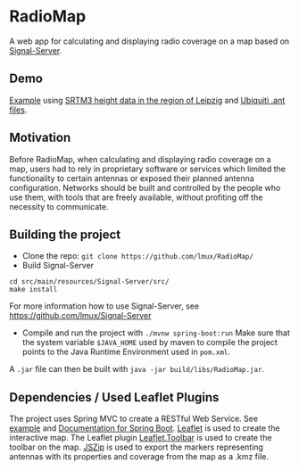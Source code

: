 # RadioMap

A web app for calculating and displaying radio coverage on a map based on [Signal-Server](https://github.com/lmux/Signal-Server).


## Demo 

[Example](http://[2a02:810a:940:51e4::e0a9]:8080/) using [SRTM3 height data in the region of Leipzig](https://dds.cr.usgs.gov/srtm/version2_1/SRTM3/Eurasia/) and [Ubiquiti .ant files](https://help.ui.com/hc/en-us/articles/204952114-airMAX-Antenna-Data).


## Motivation

Before RadioMap, when calculating and displaying radio coverage on a map, users had to rely in proprietary software or services which limited the functionality to certain antennas or exposed their planned antenna configuration. 
Networks should be built and controlled by the people who use them, with tools that are freely available, without profiting off the necessity to communicate.

## Building the project

- Clone the repo: `git clone https://github.com/lmux/RadioMap/`
- Build Signal-Server
```
cd src/main/resources/Signal-Server/src/
make install
```
For more information how to use Signal-Server, see https://github.com/lmux/Signal-Server
- Compile and run the project with `./mvnw spring-boot:run`
Make sure that the system variable `$JAVA_HOME` used by maven to compile the project points to the Java Runtime Environment used in `pom.xml`.

A `.jar` file can then be built with `java -jar build/libs/RadioMap.jar`.


## Dependencies / Used Leaflet Plugins
The project uses Spring MVC to create a RESTful Web Service. See [example](https://spring.io/guides/gs/rest-service/) and [Documentation for Spring Boot](https://spring.io/projects/spring-boot#overview).
[Leaflet](https://github.com/Leaflet/Leaflet) is used to create the interactive map.
The Leaflet plugin [Leaflet.Toolbar](https://github.com/Leaflet/Leaflet.toolbar) is used to create the toolbar on the map.
[JSZip](https://github.com/Stuk/jszip/) is used to export the markers representing antennas with its properties and coverage from the map as a .kmz file.
